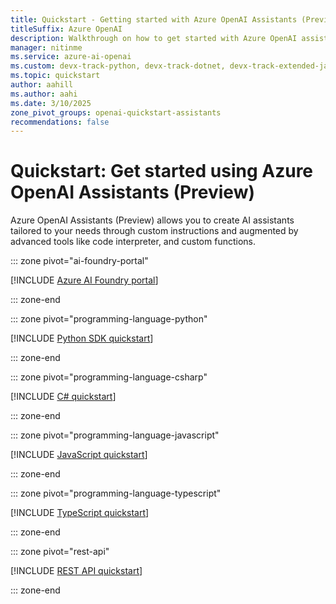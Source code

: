 ```yaml
---
title: Quickstart - Getting started with Azure OpenAI Assistants (Preview)
titleSuffix: Azure OpenAI
description: Walkthrough on how to get started with Azure OpenAI assistants with new features like code interpreter and retrieval.
manager: nitinme
ms.service: azure-ai-openai
ms.custom: devx-track-python, devx-track-dotnet, devx-track-extended-java, devx-track-js
ms.topic: quickstart
author: aahill
ms.author: aahi
ms.date: 3/10/2025
zone_pivot_groups: openai-quickstart-assistants
recommendations: false
---
```



# Quickstart: Get started using Azure OpenAI Assistants (Preview)

Azure OpenAI Assistants (Preview) allows you to create AI assistants tailored to your needs through custom instructions and augmented by advanced tools like code interpreter, and custom functions.

::: zone pivot="ai-foundry-portal"

[!INCLUDE [Azure AI Foundry portal](includes/assistants-ai-studio.md)]

::: zone-end

::: zone pivot="programming-language-python"

[!INCLUDE [Python SDK quickstart](includes/assistants-python.md)]

::: zone-end

::: zone pivot="programming-language-csharp"

[!INCLUDE [C# quickstart](includes/assistants-csharp.md)]

::: zone-end

::: zone pivot="programming-language-javascript"

[!INCLUDE [JavaScript quickstart](includes/assistants-javascript.md)]

::: zone-end

::: zone pivot="programming-language-typescript"

[!INCLUDE [TypeScript quickstart](includes/assistants-typescript.md)]

::: zone-end

::: zone pivot="rest-api"

[!INCLUDE [REST API quickstart](includes/assistants-rest.md)]

::: zone-end

